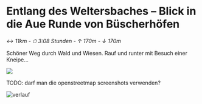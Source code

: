 # Entlang des Weltersbaches – Blick in die Aue Runde von Büscherhöfen

_&#8596; 11km - &#x23F1; 3:08 Stunden - &#8593; 170m - &#8595; 170m_

Schöner Weg durch Wald und Wiesen. Rauf und runter mit Besuch einer Kneipe...

<a href="https://www.komoot.com/de-de/smarttour/2019464?ref=wdd" target="_blank"><img src="https://www.komoot.com/assets/4d8ae313eec53e6e.svg" /></a>

TODO: darf man die openstreetmap screenshots verwenden?

<img src="docs/wandern/img.png" alt="verlauf"/>

